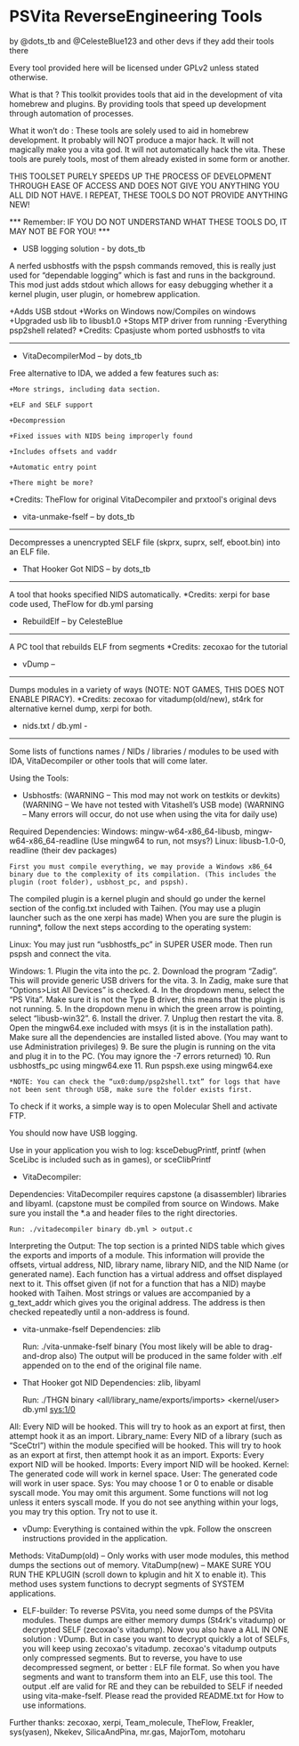 # PSVita ReverseEngineering Tools
by @dots_tb and @CelesteBlue123 and other devs if they add their tools there


Every tool provided here will be licensed under GPLv2 unless stated otherwise.

What is that ?
This toolkit provides tools that aid in the development of vita homebrew and plugins. By providing tools that speed up development through automation of processes.

What it won’t do :
These tools are solely used to aid in homebrew development. It probably will NOT produce a major hack. It will not magically make you a vita god. It will not automatically hack the vita. These tools are purely tools, most of them already existed in some form or another.

THIS TOOLSET PURELY SPEEDS UP THE PROCESS OF DEVELOPMENT THROUGH EASE OF ACCESS AND DOES NOT GIVE YOU ANYTHING YOU ALL DID NOT HAVE. 
I REPEAT, THESE TOOLS DO NOT PROVIDE ANYTHING NEW!

*** Remember: IF YOU DO NOT UNDERSTAND WHAT THESE TOOLS DO, IT MAY NOT BE FOR YOU! ***




- USB logging solution - by dots_tb

A nerfed usbhostfs with the pspsh commands removed, this is really just used for “dependable logging” which is fast and runs in the background.
This mod just adds stdout which allows for easy debugging whether it a kernel plugin, user plugin, or homebrew application.

+Adds USB stdout
+Works on Windows now/Compiles on windows
+Upgraded usb lib to libusb1.0
+Stops MTP driver from running
-Everything psp2shell related?
*Credits: Cpasjuste whom ported usbhostfs to vita

--------------------------------------------------------------------------------


- VitaDecompilerMod – by dots_tb

Free alternative to IDA, we added a few features such as:

	+More strings, including data section.

	+ELF and SELF support

	+Decompression

	+Fixed issues with NIDS being improperly found

	+Includes offsets and vaddr

	+Automatic entry point

	+There might be more?
	
*Credits: TheFlow for original VitaDecompiler and prxtool's original devs


- vita-unmake-fself – by dots_tb
--------------------------------------------------------------------------------
Decompresses a unencrypted SELF file (skprx, suprx, self, eboot.bin) into an ELF file.


- That Hooker Got NIDS – by dots_tb
--------------------------------------------------------------------------------
A tool that hooks specified NIDS automatically. 
*Credits: xerpi for base code used, TheFlow for db.yml parsing


- RebuildElf – by CelesteBlue
--------------------------------------------------------------------------------
A PC tool that rebuilds ELF from segments
*Credits: zecoxao for the tutorial


- vDump –
--------------------------------------------------------------------------------
Dumps modules in a variety of ways (NOTE: NOT GAMES, THIS DOES NOT ENABLE PIRACY).
*Credits: zecoxao for vitadump(old/new), st4rk for alternative kernel dump, xerpi for both.


- nids.txt / db.yml -
--------------------------------------------------------------------------------
Some lists of functions names / NIDs / libraries / modules to be used with IDA, VitaDecompiler or other tools that will come later.



Using the Tools:


- Usbhostfs:
(WARNING – This mod may not work on testkits or devkits)
(WARNING – We have not tested with Vitashell’s USB mode)
(WARNING – Many errors will occur, do not use when using the vita for daily use)

Required Dependencies:
	Windows: mingw-w64-x86_64-libusb, mingw-w64-x86_64-readline
	(Use mingw64 to run, not msys?)
	Linux: libusb-1.0-0, readline (their dev packages)
	
	First you must compile everything, we may provide a Windows x86_64 binary due to the complexity of its compilation. (This includes the plugin (root folder), usbhost_pc, and pspsh).
The compiled plugin is a kernel plugin and should go under the kernel section of the config.txt included with Taihen. (You may use a plugin launcher such as the one xerpi has made)
When you are sure the plugin is running*, follow the next steps according to the operating system:

Linux:
	You may just run “usbhostfs_pc” in SUPER USER mode. Then run pspsh and connect the vita.

Windows:
	1. Plugin the vita into the pc.
	2. Download the program “Zadig”. This will provide generic USB drivers for the vita.
	3. In Zadig, make sure that “Options>List All Devices” is checked.
	4. In the dropdown menu, select the “PS Vita”. Make sure it is not the Type B driver, this means that the plugin is not running. 
	5. In the dropdown menu in which the green arrow is pointing, select “libusb-win32”.
	6. Install the driver.
	7. Unplug then restart the vita.
	8. Open the mingw64.exe included with msys (it is in the installation path). Make sure all the dependencies are installed listed above. (You may want to use Administration privileges)
	9. Be sure the plugin is running on the vita and plug it in to the PC. (You may ignore the -7 errors returned)
	10. Run usbhostfs_pc using mingw64.exe
	11. Run pspsh.exe using mingw64.exe
	
	*NOTE: You can check the “ux0:dump/psp2shell.txt” for logs that have not been sent through USB, make sure the folder exists first.
	
To check if it works, a simple way is to open Molecular Shell and activate FTP.

You should now have USB logging.

Use in your application you wish to log:
	ksceDebugPrintf, printf (when SceLibc is included such as in games), or sceClibPrintf


- VitaDecompiler:

Dependencies:
VitaDecompiler requires capstone (a disassembler) libraries and libyaml. (capstone must be compiled from source on Windows. Make sure you install the *.a and header files to the right directories.

	Run: ./vitadecompiler binary db.yml > output.c
	
Interpreting the Output:
The top section is a printed NIDS table which gives the exports and imports of a module. This information will provide the offsets, virtual address, NID, library name, library NID, and the NID Name (or generated name).
Each function has a virtual address and offset displayed next to it. This offset given (if not for a function that has a NID) maybe hooked with Taihen. 
Most strings or values are accompanied by a g_text_addr which gives you the original address. The address is then checked repeatedly until a non-address is found. 


- vita-unmake-fself
Dependencies: zlib

	Run: ./vita-unmake-fself binary
(You most likely will be able to drag-and-drop also)
The output will be produced in the same folder with .elf appended on to the end of the original file name.


- That Hooker got NID
Dependencies: zlib, libyaml

	Run: ./THGN binary <all/library_name/exports/imports> <kernel/user> db.yml <sys:1/0>
	
All: Every NID will be hooked. This will try to hook as an export at first, then attempt hook it as an import.
Library_name: Every NID of a library (such as “SceCtrl”) within the module specified will be hooked. This will try to hook as an export at first, then attempt hook it as an import.
Exports: Every export NID will be hooked.
Imports: Every import NID will be hooked.
Kernel: The generated code will work in kernel space.
User: The generated code will work in user space.
Sys: You may choose 1 or 0 to enable or disable syscall mode. You may omit this argument. Some functions will not log unless it enters syscall mode. If you do not see anything within your logs, you may try this option. Try not to use it.


- vDump:
Everything is contained within the vpk. Follow the onscreen instructions provided in the application.

Methods:
VitaDump(old) – Only works with user mode modules, this method dumps the sections out of memory.
VitaDump(new) – MAKE SURE YOU RUN THE KPLUGIN (scroll down to kplugin and hit X to enable it). This method uses system functions to decrypt segments of SYSTEM applications.


- ELF-builder:
To reverse PSVita, you need some dumps of the PSVita modules. These dumps are either memory dumps (St4rk's vitadump) or decrypted SELF (zecoxao's vitadump).
Now you also have a ALL IN ONE solution : VDump. But in case you want to decrypt quickly a lot of SELFs, you will keep using zecoxao's vitadump.
zecoxao's vitadump outputs only compressed segments. But to reverse, you have to use decompressed segment, or better : ELF file format.
So when you have segments and want to transform them into an ELF, use this tool.
The output .elf are valid for RE and they can be rebuilded to SELF if needed using vita-make-fself.
Please read the provided README.txt for How to use informations.


Further thanks:
zecoxao, xerpi, Team_molecule, TheFlow, Freakler, sys(yasen), Nkekev, SilicaAndPina, mr.gas, MajorTom, motoharu
